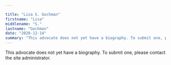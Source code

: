 ```yaml
---

title: "Lisa S. Gochman"
firstname: "Lisa"
middlename: "S."
lastname: "Gochman"
date: "2020-12-14"
summary: "This advocate does not yet have a biography. To submit one, please contact the site administrator."
---
```

This advocate does not yet have a biography. To submit one, please contact the site administrator.

